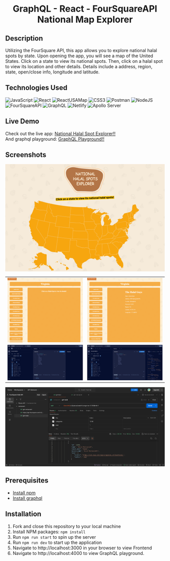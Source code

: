 <h1 align="center">GraphQL - React - FourSquareAPI <br/> National Map Explorer</h1>

## Description
Utilizing the FourSquare API, this app allows you to explore national halal spots by state. Upon opening the app, you will see a map of the United States. Click on a state to view its national spots. Then, click on a halal spot to view its location and other details. Details include a address, region, state, open/close info, longitude and latitude.

## Technologies Used

![JavaScript](https://img.shields.io/badge/JavaScript-F7DF1E?style=for-the-badge&logo=javascript&logoColor=black)
![React](https://img.shields.io/badge/React-%2336465D.svg?style=for-the-badge&logo=react&logoColor=61DAFB)
![ReactUSAMap](https://img.shields.io/badge/ReactUSAMap-%2336465D.svg?style=for-the-badge&logo=react&logoColor=61DAFB)
![CSS3](https://img.shields.io/badge/css3-%231572B6.svg?style=for-the-badge&logo=css3&logoColor=white)
![Postman](https://img.shields.io/badge/Postman-FF6C37?style=for-the-badge&logo=postman&logoColor=white)
![NodeJS](https://img.shields.io/badge/Node.js-43853D?style=for-the-badge&logo=node.js&logoColor=white)
![FourSquareAPI](https://img.shields.io/badge/foursquareapi-00979D?style=for-the-badge&logo=api&logoColor=white)
![GraphQL](https://img.shields.io/badge/Graphql-%23026AA7.svg?style=for-the-badge&logo=Graphql&logoColor=white)
![Netlify](https://img.shields.io/badge/netlify-00979D?style=for-the-badge&logo=netlify&logoColor=white)
![Apollo Server](https://img.shields.io/badge/Apollo-7289DA?style=for-the-badge&logo=graphql&logoColor=white)

## Live Demo
Check out the live app: [National Halal Spot Explorer!!](https://national-halal-spots.netlify.app/)
<br/>
And graphql playground: [GraphQL Playground!!](https://national-halal-spots.netlify.app/.netlify/functions/graphql)

## Screenshots
<img src="LandingPage.png" alt="Landing Page"/>
<table>
<tr>
<td><img src="StateData.png" alt="State Data"/></td>
<td><img src="StateDetails.png" alt="State Details"/></td>
</tr>
<tr>
<td><img src="graphql-sandbox.png" alt="Sandbox"/></td>
<td><img src="graphql-data.png" alt="GraphQL Data"/></td>
</tr>
</table>
<img src="postman.png" alt="Postman"/>


## Prerequisites

- [Install npm](https://docs.npmjs.com/downloading-and-installing-node-js-and-npm)
- [Install graphql](https://graphql.org/graphql-js/)

## Installation

1. Fork and close this repository to your local machine
2. Install NPM packages: `npm install`
3. Run `npm run start` to spin up the server
4. Run `npm run dev` to start up the application
5. Navigate to http://localhost:3000 in your browser to view Frontend
6. Navigate to http://localhost:4000 to view GraphQL playground.
